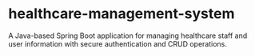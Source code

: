 # healthcare-management-system
A Java-based Spring Boot application for managing healthcare staff and user information with secure authentication and CRUD operations.
